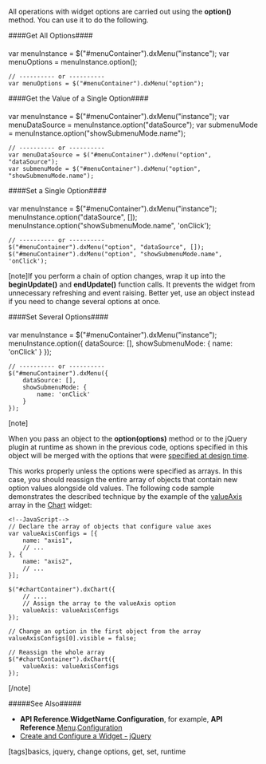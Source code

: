 All operations with widget options are carried out using the **option()** method. You can use it to do the following.

####Get All Options####
<div style="height:5px"></div>
    <!--JavaScript-->var menuInstance = $("#menuContainer").dxMenu("instance");
    var menuOptions = menuInstance.option();

    // ---------- or ----------
    var menuOptions = $("#menuContainer").dxMenu("option");

####Get the Value of a Single Option####
<div style="height:5px"></div>
    <!--JavaScript-->var menuInstance = $("#menuContainer").dxMenu("instance");
    var menuDataSource = menuInstance.option("dataSource");
    var submenuMode = menuInstance.option("showSubmenuMode.name");

    // ---------- or ----------
    var menuDataSource = $("#menuContainer").dxMenu("option", "dataSource");
    var submenuMode = $("#menuContainer").dxMenu("option", "showSubmenuMode.name");

####Set a Single Option####
<div style="height:5px"></div>
    <!--JavaScript-->var menuInstance = $("#menuContainer").dxMenu("instance");
    menuInstance.option("dataSource", []);
    menuInstance.option("showSubmenuMode.name", 'onClick');

    // ---------- or ----------
    $("#menuContainer").dxMenu("option", "dataSource", []);
    $("#menuContainer").dxMenu("option", "showSubmenuMode.name", 'onClick');

[note]If you perform a chain of option changes, wrap it up into the **beginUpdate()** and **endUpdate()** function calls. It prevents the widget from unnecessary refreshing and event raising. Better yet, use an object instead if you need to change several options at once.

####Set Several Options####
<div style="height:5px"></div>
    <!--JavaScript-->var menuInstance = $("#menuContainer").dxMenu("instance");
    menuInstance.option({
        dataSource: [],
        showSubmenuMode: {
            name: 'onClick'
        }
    });

    // ---------- or ----------
    $("#menuContainer").dxMenu({
        dataSource: [],
        showSubmenuMode: {
            name: 'onClick'
        }
    });

[note]

When you pass an object to the **option(options)** method or to the jQuery plugin at runtime as shown in the previous code, options specified in this object will be merged with the options that were [specified at design time](/concepts/00%20Getting%20Started/10%20Widget%20Basics%20-%20jQuery/01%20Create%20and%20Configure%20a%20Widget.md '/Documentation/Guide/Getting_Started/Widget_Basics_-_jQuery/Create_and_Configure_a_Widget'). 

This works properly unless the options were specified as arrays. In this case, you should reassign the entire array of objects that contain new option values alongside old values. The following code sample demonstrates the described technique by the example of the [valueAxis](/api-reference/20%20Data%20Visualization%20Widgets/dxChart/1%20Configuration/valueAxis '/Documentation/ApiReference/Data_Visualization_Widgets/dxChart/Configuration/valueAxis/') array in the [Chart](/api-reference/20%20Data%20Visualization%20Widgets/dxChart '/Documentation/ApiReference/Data_Visualization_Widgets/dxChart/') widget: 

    <!--JavaScript-->
    // Declare the array of objects that configure value axes
    var valueAxisConfigs = [{
        name: "axis1",
        // ...
    }, {
        name: "axis2",
        // ...
    }];

    $("#chartContainer").dxChart({
        // ....
        // Assign the array to the valueAxis option
        valueAxis: valueAxisConfigs
    });

    // Change an option in the first object from the array
    valueAxisConfigs[0].visible = false;

    // Reassign the whole array
    $("#chartContainer").dxChart({
        valueAxis: valueAxisConfigs
    });

[/note]

#####See Also#####
- **API Reference**.**WidgetName**.**Configuration**, for example, **API Reference**.[Menu](/api-reference/10%20UI%20Widgets/dxMenu '/Documentation/ApiReference/UI_Widgets/dxMenu/').[Configuration](/api-reference/10%20UI%20Widgets/dxMenu/1%20Configuration '/Documentation/ApiReference/UI_Widgets/dxMenu/Configuration/')
- [Create and Configure a Widget - jQuery](/concepts/00%20Getting%20Started/10%20Widget%20Basics%20-%20jQuery/01%20Create%20and%20Configure%20a%20Widget.md '/Documentation/Guide/Getting_Started/Widget_Basics_-_jQuery/Create_and_Configure_a_Widget')

[tags]basics, jquery, change options, get, set, runtime
